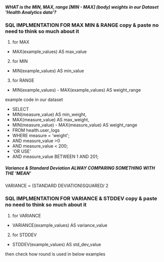 ##### WHAT is the MIN, MAX,  range [MIN - MAX] (body) weights in our Dataset 'Health Analytics data'?

### SQL IMPLMENTATION FOR MAX MIN & RANGE copy & paste no need to think so much about it
1. for MAX
 - MAX(example_values) AS max_value
2. for MIN
 - MIN(example_values) AS min_value
3. for RANGE
 - MIN(example_values) - MAX(example_values) AS weight_range
 
example code in our dataset
- SELECT
- MIN(measure_value) AS min_weight,
- MAX(measure_value) AS max_weight,
- MIN(measure_value) - MAX(measure_value) AS weight_range
- FROM
  health.user_logs
- WHERE measure = 'weight';
- AND measure_value >0
- AND measure_value < 200;
- 'OR USE'
- AND measure_value BETWEEN 1 AND 201;

##### Variance & Standard Deviation ALWAY COMPARING SOMETHING WITH THE 'MEAN'
VARIANCE = (STANDARD DEVIATION)SQUARED/ 2
### SQL IMPLMENTATION FOR VARIANCE & STDDEV copy & paste no need to think so much about it
1. for VARIANCE
 - VARIANCE(example_values) AS variance_value
2. for STDDEV
 - STDDEV(example_values) AS std_dev_value

 then check how round is used in below examples



